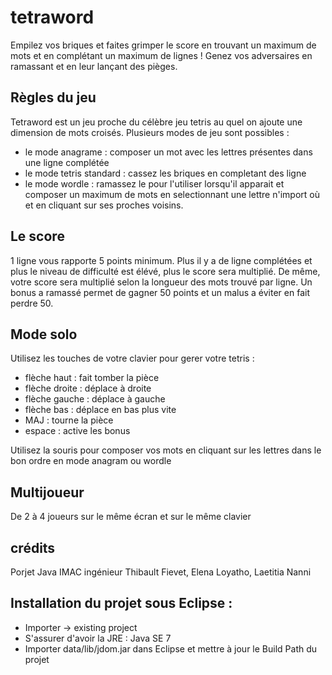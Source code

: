 tetraword
=========

Empilez vos briques et faites grimper le score en trouvant un maximum de mots et en complétant un maximum de lignes ! 
Genez vos adversaires en ramassant et en leur lançant des pièges.

## Règles du jeu


Tetraword est un jeu proche du célèbre jeu tetris au quel on ajoute une dimension de mots croisés.
Plusieurs modes de jeu sont possibles :
- le mode anagrame : composer un mot avec les lettres présentes dans une ligne complétée
- le mode tetris standard : cassez les briques en completant des ligne
- le mode wordle : ramassez le pour l'utiliser lorsqu'il apparait et composer un maximum de mots en selectionnant une lettre n'import où et en cliquant sur ses proches voisins.

## Le score

1 ligne vous rapporte 5 points minimum. Plus il y a de ligne complétées et plus le niveau de difficulté est élévé, plus le score sera multiplié. De même, votre score sera multiplié selon la longueur des mots trouvé par ligne.
Un bonus a ramassé permet de gagner 50 points et un malus a éviter en fait perdre 50.

## Mode solo

Utilisez les touches de votre clavier pour gerer votre tetris :

 - flèche haut : fait tomber la pièce
 - flèche droite : déplace à droite
 - flèche gauche : déplace à gauche
 - flèche bas : déplace en bas plus vite
 - MAJ : tourne la pièce
 - espace : active les bonus

Utilisez la souris pour composer vos mots en cliquant sur les lettres dans le bon ordre en mode anagram ou wordle

## Multijoueur

De 2 à 4 joueurs sur le même écran et sur le même clavier



## crédits
Porjet Java IMAC ingénieur
Thibault Fievet, Elena Loyatho, Laetitia Nanni

## Installation du projet sous Eclipse :
* Importer -> existing project
* S'assurer d'avoir la JRE : Java SE 7 
* Importer data/lib/jdom.jar dans Eclipse et mettre à jour le Build Path du projet
